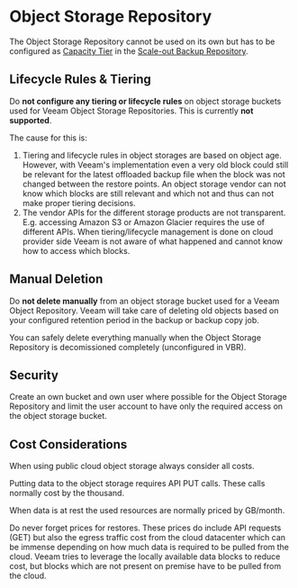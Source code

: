 # Object Storage Repository

The Object Storage Repository cannot be used on its own but has to be configured as [Capacity Tier](./repository_sobr_capacity_tier.md) in the [Scale-out Backup Repository](./repository_sobr.md).

## Lifecycle Rules & Tiering

Do **not configure any tiering or lifecycle rules** on object storage buckets used for Veeam Object Storage Repositories. This is currently **not supported**.

The cause for this is:

1. Tiering and lifecycle rules in object storages are based on object age. However, with Veeam's implementation even a very old block could still be relevant for the latest offloaded backup file when the block was not changed between the restore points. An object storage vendor can not know which blocks are still relevant and which not and thus can not make proper tiering decisions.
2. The vendor APIs for the different storage products are not transparent. E.g.  accessing Amazon S3 or Amazon Glacier requires the use of different APIs. When tiering/lifecycle management is done on cloud provider side Veeam is not aware of what happened and cannot know how to access which blocks.

## Manual Deletion

Do **not delete manually** from an object storage bucket used for a Veeam Object Repository. Veeam will take care of deleting old objects based on your configured retention period in the backup or backup copy job.

You can safely delete everything manually when the Object Storage Repository is  decomissioned completely (unconfigured in VBR).

## Security

Create an own bucket and own user where possible for the Object Storage Repository and limit the user account to have only the required access on the object storage bucket.

## Cost Considerations

When using public cloud object storage always consider all costs.

Putting data to the object storage requires API PUT calls. These calls normally cost by the thousand.

When data is at rest the used resources are normally priced by GB/month.

Do never forget prices for restores. These prices do include API requests (GET) but also the egress traffic cost from the cloud datacenter which can be immense depending on how much data is required to be pulled from the cloud.
Veeam tries to leverage the locally available data blocks to reduce cost, but blocks which are not present on premise have to be pulled from the cloud.
